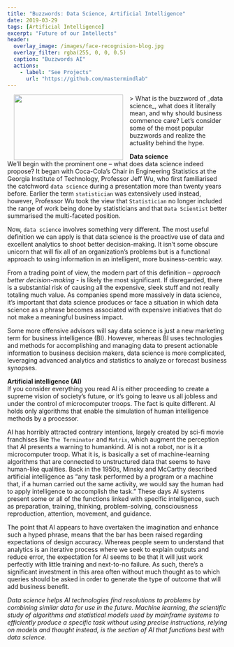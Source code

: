 ```yaml
---
title: "Buzzwords: Data Science, Artificial Intelligence"
date: 2019-03-29
tags: [Artificial Intelligence]
excerpt: "Future of our Intellects"
header:
  overlay_image: /images/face-recognision-blog.jpg
  overlay_filter: rgba(255, 0, 0, 0.5)
  caption: "Buzzwords AI"
  actions:
    - label: "See Projects"
      url: "https://github.com/mastermindlab"
---
```

<img style="padding:0 15px; float: left;" src="{{ site.url }}{{ site.baseurl }}/images/face-recognision-blog.jpg" width="250" height="150">
> What is the buzzword of _data science_, what does it literally mean, and why should business commence care? Let’s consider some of the most popular buzzwords and realize the actuality behind the hype.

**Data science** <br>
We’ll begin with the prominent one – what does data science indeed propose? It began with Coca-Cola’s Chair in Engineering Statistics at the Georgia Institute of Technology, Professor Jeff Wu, who first familiarised the catchword `data science` during a presentation more than twenty years before. Earlier the term `statistician` was extensively used instead, however, Professor Wu took the view that `Statistician` no longer included the range of work being done by statisticians and that `Data Scientist` better summarised the multi-faceted position.<br>

Now, `data science` involves something very different. The most useful definition we can apply is that data science is the proactive use of data and excellent analytics to shoot better decision-making. It isn’t some obscure unicorn that will fix all of an organization’s problems but is a functional approach to using information in an intelligent, more business-centric way.<br>

From a trading point of view, the modern part of this definition – _approach better decision-making_ - is likely the most significant. If disregarded, there is a substantial risk of causing all the expensive, sleek stuff and not really totaling much value. As companies spend more massively in data science, it’s important that data science produces or face a situation in which data science as a phrase becomes associated with expensive initiatives that do not make a meaningful business impact.<br>

Some more offensive advisors will say data science is just a new marketing term for business intelligence (BI). However, whereas BI uses technologies and methods for accomplishing and managing data to present actionable information to business decision makers, data science is more complicated, leveraging advanced analytics and statistics to analyze or forecast business synopses.<br>

**Artificial intelligence (AI)** <br>
If you consider everything you read AI is either proceeding to create a supreme vision of society’s future, or it’s going to leave us all jobless and under the control of microcomputer troops. The fact is quite different. AI holds only algorithms that enable the simulation of human intelligence methods by a processor.<br>

AI has horribly attracted contrary intentions, largely created by sci-fi movie franchises like `The Terminator` and `Matrix`, which augment the perception that AI presents a warning to humankind. AI is not a robot, nor is it a microcomputer troop. What it is, is basically a set of machine-learning algorithms that are connected to unstructured data that seems to have human-like qualities. Back in the 1950s, Minsky and McCarthy described artificial intelligence as “any task performed by a program or a machine that, if a human carried out the same activity, we would say the human had to apply intelligence to accomplish the task.” These days AI systems present some or all of the functions linked with specific intelligence, such as preparation, training, thinking, problem-solving, consciousness reproduction, attention, movement, and guidance.<br>

The point that AI appears to have overtaken the imagination and enhance such a hyped phrase, means that the bar has been raised regarding expectations of design accuracy. Whereas people seem to understand that analytics is an iterative process where we seek to explain outputs and reduce error, the expectation for AI seems to be that it will just work perfectly with little training and next-to-no failure. As such, there’s a significant investment in this area often without much thought as to which queries should be asked in order to generate the type of outcome that will add business benefit.<br>

_Data science helps AI technologies find resolutions to problems by combining similar data for use in the future. Machine learning, the scientific study of algorithms and statistical models used by mainframe systems to efficiently produce a specific task without using precise instructions, relying on models and thought instead, is the section of AI that functions best with data science._
